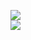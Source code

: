[![](https://img.shields.io/badge/Made%20With-Github%20Spray-lightgrey.svg?style=for-the-badge&logo=github)](https://github.com/Annihil/github-spray#6632)  
[![](https://i.imgur.com/2DrTn0Z.gif)](https://github.com/Annihil/github-spray)
